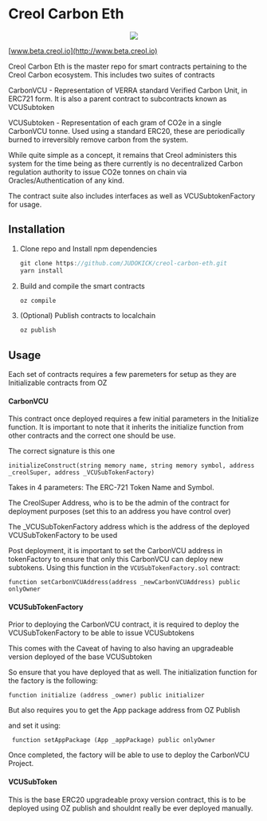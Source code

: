 # Creol Carbon Eth

<p align="center">
    <img src="https://github.com/JUDOKICK/creol-react-dapp-oz/blob/master/src/assets/images/Logo-FullSizeGif.gif">
</p>

[www.beta.creol.io](http://www.beta.creol.io)

Creol Carbon Eth is the master repo for smart contracts pertaining to the Creol Carbon ecosystem. This includes two suites of contracts

CarbonVCU - Representation of VERRA standard Verified Carbon Unit, in ERC721 form. It is also a parent contract to subcontracts known as VCUSubtoken

VCUSubtoken - Representation of each gram of CO2e in a single CarbonVCU tonne. Used using a standard ERC20, these are periodically burned to irreversibly remove carbon from the system. 

While quite simple as a concept, it remains that Creol administers this system for the time being as there currently is no decentralized 
Carbon regulation authority to issue CO2e tonnes on chain via Oracles/Authentication of any kind. 

The contract suite also includes interfaces as well as VCUSubtokenFactory for usage.
## Installation

1. Clone repo and Install npm dependencies
    ```javascript
   git clone https://github.com/JUDOKICK/creol-carbon-eth.git
    yarn install
    ```
2. Build and compile the smart contracts
    ```javascript
    oz compile
    ```
3. (Optional) Publish contracts to localchain
    ```javascript
    oz publish
    ```

## Usage

Each set of contracts requires a few paremeters for setup as they are Initializable contracts from OZ

#### CarbonVCU

   This contract once deployed requires a few initial parameters in the Initialize function. It is important to note that it inherits the 
   initialize function from other contracts and the correct one should be use. 
   
   The correct signature is this one
   
   ```initializeConstruct(string memory name, string memory symbol, address _creolSuper, address _VCUSubTokenFactory)```
   
   Takes in 4 parameters:
   The ERC-721 Token Name and Symbol.
   
   The CreolSuper Address, who is to be the admin of the contract for deployment purposes (set this to an address you have control over)
   
   The _VCUSubTokenFactory address which is the address of the deployed VCUSubTokenFactory to be used
   
   Post deployment, it is important to set the CarbonVCU address in tokenFactory to ensure that only this CarbonVCU can deploy new
   subtokens. Using this function in the ```VCUSubTokenFactory.sol``` contract:
   
   ```function setCarbonVCUAddress(address _newCarbonVCUAddress) public onlyOwner ```
   
#### VCUSubTokenFactory
Prior to deploying the CarbonVCU contract, it is required to deploy the VCUSubTokenFactory to be able to issue VCUSubtokens

This comes with the Caveat of having to also having an upgradeable version deployed of the base VCUSubtoken

So ensure that you have deployed that as well. The initialization function for the factory is the following:

```function initialize (address _owner) public initializer```

But also requires you to get the App package address from OZ Publish

and set it using:

``` function setAppPackage (App _appPackage) public onlyOwner```

Once completed, the factory will be able to use to deploy the CarbonVCU Project. 

#### VCUSubToken

This is the base ERC20 upgradeable proxy version contract, this is to be deployed using OZ publish and shouldnt really be ever deployed manually.




